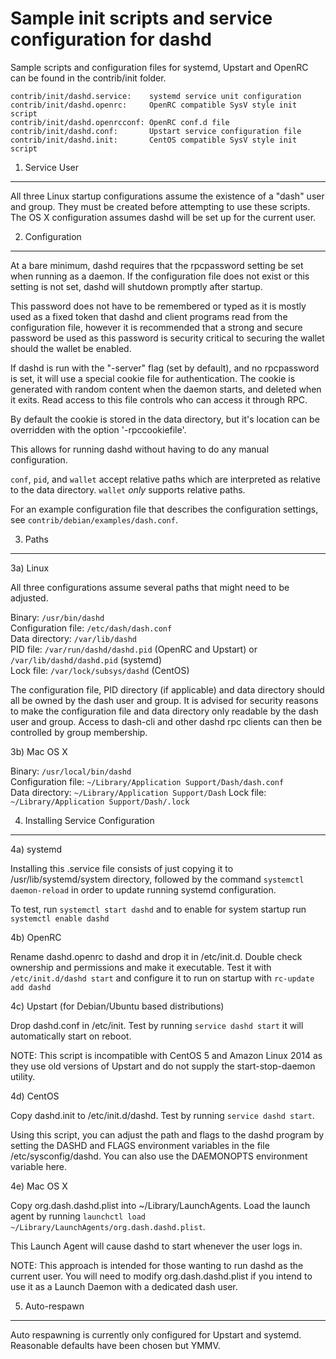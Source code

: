 Sample init scripts and service configuration for dashd
==========================================================

Sample scripts and configuration files for systemd, Upstart and OpenRC
can be found in the contrib/init folder.

    contrib/init/dashd.service:    systemd service unit configuration
    contrib/init/dashd.openrc:     OpenRC compatible SysV style init script
    contrib/init/dashd.openrcconf: OpenRC conf.d file
    contrib/init/dashd.conf:       Upstart service configuration file
    contrib/init/dashd.init:       CentOS compatible SysV style init script

1. Service User
---------------------------------

All three Linux startup configurations assume the existence of a "dash" user
and group.  They must be created before attempting to use these scripts.
The OS X configuration assumes dashd will be set up for the current user.

2. Configuration
---------------------------------

At a bare minimum, dashd requires that the rpcpassword setting be set
when running as a daemon.  If the configuration file does not exist or this
setting is not set, dashd will shutdown promptly after startup.

This password does not have to be remembered or typed as it is mostly used
as a fixed token that dashd and client programs read from the configuration
file, however it is recommended that a strong and secure password be used
as this password is security critical to securing the wallet should the
wallet be enabled.

If dashd is run with the "-server" flag (set by default), and no rpcpassword is set,
it will use a special cookie file for authentication. The cookie is generated with random
content when the daemon starts, and deleted when it exits. Read access to this file
controls who can access it through RPC.

By default the cookie is stored in the data directory, but it's location can be overridden
with the option '-rpccookiefile'.

This allows for running dashd without having to do any manual configuration.

`conf`, `pid`, and `wallet` accept relative paths which are interpreted as
relative to the data directory. `wallet` *only* supports relative paths.

For an example configuration file that describes the configuration settings,
see `contrib/debian/examples/dash.conf`.

3. Paths
---------------------------------

3a) Linux

All three configurations assume several paths that might need to be adjusted.

Binary:              `/usr/bin/dashd`  
Configuration file:  `/etc/dash/dash.conf`  
Data directory:      `/var/lib/dashd`  
PID file:            `/var/run/dashd/dashd.pid` (OpenRC and Upstart) or `/var/lib/dashd/dashd.pid` (systemd)  
Lock file:           `/var/lock/subsys/dashd` (CentOS)  

The configuration file, PID directory (if applicable) and data directory
should all be owned by the dash user and group.  It is advised for security
reasons to make the configuration file and data directory only readable by the
dash user and group.  Access to dash-cli and other dashd rpc clients
can then be controlled by group membership.

3b) Mac OS X

Binary:              `/usr/local/bin/dashd`  
Configuration file:  `~/Library/Application Support/Dash/dash.conf`  
Data directory:      `~/Library/Application Support/Dash`
Lock file:           `~/Library/Application Support/Dash/.lock`

4. Installing Service Configuration
-----------------------------------

4a) systemd

Installing this .service file consists of just copying it to
/usr/lib/systemd/system directory, followed by the command
`systemctl daemon-reload` in order to update running systemd configuration.

To test, run `systemctl start dashd` and to enable for system startup run
`systemctl enable dashd`

4b) OpenRC

Rename dashd.openrc to dashd and drop it in /etc/init.d.  Double
check ownership and permissions and make it executable.  Test it with
`/etc/init.d/dashd start` and configure it to run on startup with
`rc-update add dashd`

4c) Upstart (for Debian/Ubuntu based distributions)

Drop dashd.conf in /etc/init.  Test by running `service dashd start`
it will automatically start on reboot.

NOTE: This script is incompatible with CentOS 5 and Amazon Linux 2014 as they
use old versions of Upstart and do not supply the start-stop-daemon utility.

4d) CentOS

Copy dashd.init to /etc/init.d/dashd. Test by running `service dashd start`.

Using this script, you can adjust the path and flags to the dashd program by
setting the DASHD and FLAGS environment variables in the file
/etc/sysconfig/dashd. You can also use the DAEMONOPTS environment variable here.

4e) Mac OS X

Copy org.dash.dashd.plist into ~/Library/LaunchAgents. Load the launch agent by
running `launchctl load ~/Library/LaunchAgents/org.dash.dashd.plist`.

This Launch Agent will cause dashd to start whenever the user logs in.

NOTE: This approach is intended for those wanting to run dashd as the current user.
You will need to modify org.dash.dashd.plist if you intend to use it as a
Launch Daemon with a dedicated dash user.

5. Auto-respawn
-----------------------------------

Auto respawning is currently only configured for Upstart and systemd.
Reasonable defaults have been chosen but YMMV.
